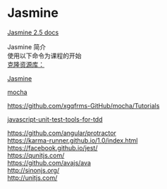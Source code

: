 # Jasmine

[Jasmine 2.5 docs ](http://jasmine.github.io/2.5/introduction)




Jasmine 简介  
使用以下命令为课程的开始   
[克隆资源库：](https://github.com/udacity/ud549) 

[Jasmine](http://jasmine.github.io/)  

[mocha](https://mochajs.org/)  

https://github.com/xgqfrms-GitHub/mocha/Tutorials  

[javascript-unit-test-tools-for-tdd](http://stackoverflow.com/questions/300855/javascript-unit-test-tools-for-tdd) 



https://github.com/angular/protractor  
https://karma-runner.github.io/1.0/index.html    
https://facebook.github.io/jest/    
https://qunitjs.com/  
https://github.com/avajs/ava  
http://sinonjs.org/  
http://unitjs.com/  
